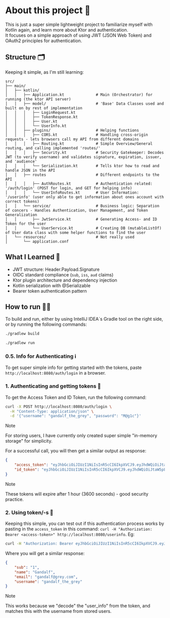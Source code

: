 # About this project 💂
This is just a super simple lightweight project to familiarize myself with Kotlin again,
and learn more about Ktor and authentication.<br>
It focuses on a simple approach of using JWT (JSON Web Token) and OAuth2 principles for
authentication.


## Structure 🗂️
Keeping it simple, as I'm still learning:
```
src/
├── main/
│   ├── kotlin/
│   │   ├── Application.kt              # Main (Orchestrator) for running (the ktor API server) 
│   │   ├── model/                      # 'Base' Data Classes used and built on by rest of implementation
│   │   │   ├── LoginRequest.kt
│   │   │   ├── TokenResponse.kt
│   │   │   ├── User.kt
│   │   │   └── UserInfo.kt
│   │   ├── plugins/                    # Helping functions
│   │   │   ├── CORS.kt                 # Handling cross-origin requests - lets browsers call my API from different domains
│   │   │   ├── Routing.kt              # Simple Overview/General routing, and calling implemented 'routes/'
│   │   │   ├── Security.kt             # Security Gatekeeper: Decodes JWT (to verify username) and validates signature, expiration, issuer, and 'audience' 
│   │   │   └── Serialization.kt        # Tells ktor how to read and handle JSON in the API
│   │   ├── routes                      # Different endpoints to the API
│   │   │   ├── AuthRoutes.kt           # Authentication related: '/auth/login' (POST for login, and GET for helping info)
│   │   │   └── UserInfoRoutes.kt       # User Information: '/userinfo' (user only able to get information about ones account with correct tokens)
│   │   └── service/                    # Business logic: Separation of concers - Handles Authentication, User Management, and Token Generalization
│   │       ├── JwtService.kt           # Generating Access- and ID Token for the user
│   │       └── UserService.kt          # Creating DB (mutableListOf) of User data class with some helper functions to find the user
│   └── resources/                      # Not really used
│       └── application.conf
```


## What I Learned 🧠
- JWT structure: Header.Payload.Signature
- OIDC standard compliance (`sub`, `iss`, `aud` claims)
- Ktor plugin architecture and dependency injection
- Kotlin serialization with @Serializable
- Bearer token authentication pattern


## How to run 🙋‍♂️
To build and run, either by using IntelliJ IDEA´s Gradle tool on the right side, or by 
running the following commands:
```bash
./gradlew build
```
```bash
./gradlew run
```

### 0.5. Info for Authenticating ℹ️
To get super simple info for getting started with the tokens, paste ```http://localhost:8080/auth/login``` in a browser.

### 1. Authenticating and getting tokens 🔑
To get the Access Token and ID Token, run the following command:
```bash
curl -X POST http://localhost:8080/auth/login \
  -H "Content-Type: application/json" \
  -d '{"username": "gandalf_the_grey", "password": "M@g1c"}'
```
> [!NOTE]
> For storing users, I have currently only created super simple "in-memory storage" for simplicity. 

For a successful call, you will then get a similar output as response:
```json
{
    "access_token": "eyJhbGciOiJIUzI1NiIsInR5cCI6IkpXVCJ9.eyJhdWQiOiJtaW5pLWlkLXVzZXJzIiwiaXNzIjoibWluaS1pZC1zZXJ2aWNlIiwidXNlcm5hbWUiOiJnYW5kYWxmX3RoZV9ncmV5IiwidXNlcl9pZCI6IjEiLCJzY29wZSI6InJlYWRfd3JpdGUiLCJleHAiOjE3NTA0NDYwNDh9.sNDgSrHxY1uv0nffKEQKRktlXuHHmVn2ROd-nvCoBns",
    "id_token": "eyJhbGciOiJIUzI1NiIsInR5cCI6IkpXVCJ9.eyJhdWQiOiJtaW5pLWlkLXVzZXJzIiwiaXNzIjoibWluaS1pZC1zZXJ2aWNlIiwic3ViIjoiMSIsIm5hbWUiOiJHYW5kYWxmIiwiZW1haWwiOiJnYW5kYWxmQGdyZXkuY29tIiwidXNlcm5hbWUiOiJnYW5kYWxmX3RoZV9ncmV5IiwiaWF0IjoxNzUwNDQyNDQ4LCJleHAiOjE3NTA0NDYwNDh9.eZUR5QRaVQU-tyT-oXHRF0I21NrHW3Qp0Nhx790Fh08"
}
```
> [!NOTE]
> These tokens will expire after 1 hour (3600 seconds) - good security practice.


### 2. Using token/-s 🔐
Keeping this simple, you can test out if this authentication process works by pasting in the 
`access_token` in this command: `curl -H "Authorization: Bearer <access-token>" http://localhost:8080/userinfo`. Eg:
```bash
curl -H "Authorization: Bearer eyJhbGciOiJIUzI1NiIsInR5cCI6IkpXVCJ9.eyJhdWQiOiJtaW5pLWlkLXVzZXJzIiwiaXNzIjoibWluaS1pZC1zZXJ2aWNlIiwidXNlcm5hbWUiOiJnYW5kYWxmX3RoZV9ncmV5IiwidXNlcl9pZCI6IjEiLCJzY29wZSI6InJlYWRfd3JpdGUiLCJleHAiOjE3NTA0NDYwNDh9.sNDgSrHxY1uv0nffKEQKRktlXuHHmVn2ROd-nvCoBns" http://localhost:8080/userinfo
```
Where you will get a similar response:
```json
{
    "sub": "1",
    "name": "Gandalf",
    "email": "gandalf@grey.com",
    "username": "gandalf_the_grey"
}
```
> [!NOTE]
> This works because we "decode" the "user_info" from the token, and matches this with the username
> from stored users.